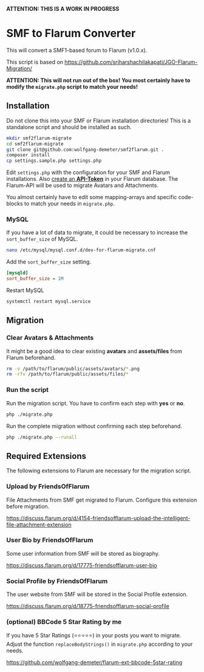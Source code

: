 **ATTENTION: THIS IS A WORK IN PROGRESS**

# SMF to Flarum Converter
This will convert a SMF1-based forum to Flarum (v1.0.x).

This script is based on https://github.com/sriharshachilakapati/JGO-Flarum-Migration/

**ATTENTION: This will not run out of the box! You most certainly have to modify the `migrate.php` script to match your needs!**

## Installation
Do not clone this into your SMF or Flarum installation directories! This is a standalone script and should be installed as such.

```bash
mkdir smf2flarum-migrate
cd smf2flarum-migrate
git clone git@github.com:wolfgang-demeter/smf2flarum.git .
composer install
cp settings.sample.php settings.php
```
Edit `settings.php` with the configuration for your SMF and Flarum installations. Also [create an **API-Token**](https://github.com/flagrow/flarum-api-client#configuration) in your Flarum database. The Flarum-API will be used to migrate Avatars and Attachments.

You almost certainly have to edit some mapping-arrays and specific code-blocks to match your needs in `migrate.php`.

### MySQL
If you have a lot of data to migrate, it could be necessary to increase the `sort_buffer_size` of MySQL.
```bash
nano /etc/mysql/mysql.conf.d/dev-for-flarum-migrate.cnf
```
Add the `sort_buffer_size` setting.
```ini
[mysqld]
sort_buffer_size = 1M
```
Restart MySQL
```bash
systemctl restart mysql.service
```

## Migration
### Clear Avatars & Attachments
It might be a good idea to clear existing **avatars** and **assets/files** from Flarum beforehand.
```bash
rm -v /path/to/flarum/public/assets/avatars/*.png
rm -rfv /path/to/flarum/public/assets/files/*
```

### Run the script
Run the migration script. You have to confirm each step with **yes** or **no**.
```bash
php ./migrate.php
```

Run the complete migration without confirming each step beforehand.
```bash
php ./migrate.php --runall
```

## Required Extensions
The following extensions to Flarum are necessary for the migration script.

### Upload by FriendsOfFlarum
File Attachments from SMF get migrated to Flarum. Configure this extension before migration.

https://discuss.flarum.org/d/4154-friendsofflarum-upload-the-intelligent-file-attachment-extension

### User Bio by FriendsOfFlarum
Some user information from SMF will be stored as biography.

https://discuss.flarum.org/d/17775-friendsofflarum-user-bio

### Social Profile by FriendsOfFlarum
The user website from SMF will be stored in the Social Profile extension.

https://discuss.flarum.org/d/18775-friendsofflarum-social-profile

### (optional) BBCode 5 Star Rating by me
If you have 5 Star Ratings (⭐⭐⭐⭐⭐) in your posts you want to migrate. Adjust the function `replaceBodyStrings()` in `migrate.php` according to your needs.

https://github.com/wolfgang-demeter/flarum-ext-bbcode-5star-rating
